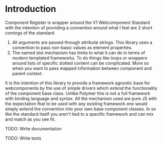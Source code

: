 Introduction
============

Component Register is wrapper around the V1 Webcomponent Standard with the intention of providing a convention around what I feel are 2 short comings of the standard.

1.  All arguments are passed through attribute strings. This library uses a convention to pass non-basic values as element properties.
2.  The named slot mechanism has limits to what it can do in terms of modern templated frameworks. To do things like loops or wrappers around lists of specific slotted content can be complicated. More so when you want to pass mapped information between component and parent context.

It is the intention of this library to provide a framework agnostic base for webcomponents by the use of simple drivers which extend the functionality of the component base class.  Unlike Polymer this is not a full framework with binding language and syntax.  All the mechanism used are pure JS with the expectation that to be used with any existing framework one would simply extend the convention into your own base component classes. In so like the standard itself you aren't tied to a specific framework and can mix and match as you see fit.

TODO: Write documentation

TODO: Write tests
